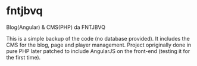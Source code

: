# fntjbvq
Blog(Angular) &amp; CMS(PHP) da FNTJBVQ

This is a simple backup of the code (no database provided). It includes the CMS for the blog, page and player management. 
Project opriginally done in pure PHP later patched to include AngularJS on the front-end (testing it for the first time).

